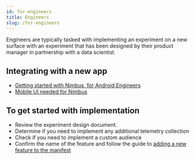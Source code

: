 ```yaml
---
id: for-engineers
title: Engineers
slug: /for-engineers
---
```


Engineers are typically tasked with implementing an experiment on a new surface with an experiment that has been designed by their product manager in partnership with a data scientist.

## Integrating with a new app

 * [Getting started with Nimbus, for Android Engineers](/getting-started-for-android-engineers)
 * [Mobile UI needed for Nimbus](/getting-started-mobile-required-ui)

## To get started with implementation

* Review the experiment design document.
* Determine if you need to implement any additional telemetry collection
* Check if you need to implement a custom audience
* Confirm the name of the feature and follow the guide to [adding a new feature to the manifest](https://experimenter.info/feature-definition#to-define-your-feature-in-the-feature-manifest-file)
